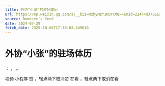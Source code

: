 ```yaml
---
title: 外协“小张”的驻场体历
url: https://mp.weixin.qq.com/s?__biz=MzkyMzY1NDYxMQ==&mid=2247483761&idx=1&sn=b917714a3abe35df47740480422a9d89
source: Doonsec's feed
date: 2024-07-29
fetch_date: 2025-10-06T17:39:03.349010
---
```


# 外协“小张”的驻场体历

：
，
。

视频
小程序
赞
，轻点两下取消赞
在看
，轻点两下取消在看